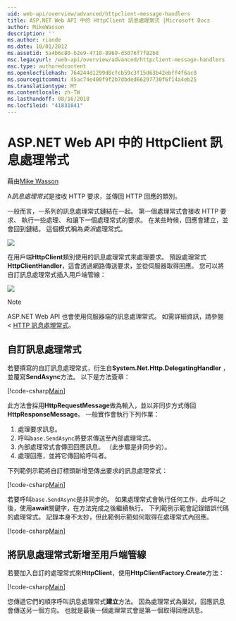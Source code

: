 ```yaml
---
uid: web-api/overview/advanced/httpclient-message-handlers
title: ASP.NET Web API 中的 HttpClient 訊息處理常式 |Microsoft Docs
author: MikeWasson
description: ''
ms.author: riande
ms.date: 10/01/2012
ms.assetid: 5a4b6c80-b2e9-4710-8969-d5076f7f82b8
msc.legacyurl: /web-api/overview/advanced/httpclient-message-handlers
msc.type: authoredcontent
ms.openlocfilehash: 764244d1299d8cfcb59c3f15d63b42ebff4f6ac0
ms.sourcegitcommit: 45ac74e400f9f2b7dbded66297730f6f14a4eb25
ms.translationtype: MT
ms.contentlocale: zh-TW
ms.lasthandoff: 08/16/2018
ms.locfileid: "41831841"
---
```

<a name="httpclient-message-handlers-in-aspnet-web-api"></a>ASP.NET Web API 中的 HttpClient 訊息處理常式
====================
藉由[Mike Wasson](https://github.com/MikeWasson)

A*訊息處理常式*是接收 HTTP 要求，並傳回 HTTP 回應的類別。

一般而言，一系列的訊息處理常式鏈結在一起。 第一個處理常式會接收 HTTP 要求、 執行一些處理、 和讓下一個處理常式的要求。 在某些時候，回應會建立，並會回到鏈結。 這個模式稱為*委派*處理常式。

![](httpclient-message-handlers/_static/image1.png)

在用戶端**HttpClient**類別使用的訊息處理常式來處理要求。 預設處理常式**HttpClientHandler**，這會透過網路傳送要求，並從伺服器取得回應。 您可以將自訂訊息處理常式插入用戶端管線：

![](httpclient-message-handlers/_static/image2.png)

> [!NOTE]
> ASP.NET Web API 也會使用伺服器端的訊息處理常式。 如需詳細資訊，請參閱 < [HTTP 訊息處理常式](http-message-handlers.md)。


## <a name="custom-message-handlers"></a>自訂訊息處理常式

若要撰寫的自訂訊息處理常式，衍生自**System.Net.Http.DelegatingHandler** ，並覆寫**SendAsync**方法。 以下是方法簽章：

[!code-csharp[Main](httpclient-message-handlers/samples/sample1.cs)]

此方法會採用**HttpRequestMessage**做為輸入，並以非同步方式傳回**HttpResponseMessage**。 一般實作會執行下列作業：

1. 處理要求訊息。
2. 呼叫`base.SendAsync`將要求傳送至內部處理常式。
3. 內部處理常式會傳回回應訊息。 （此步驟是非同步的）。
4. 處理回應，並將它傳回給呼叫者。

下列範例示範將自訂標頭新增至傳出要求的訊息處理常式：

[!code-csharp[Main](httpclient-message-handlers/samples/sample2.cs)]

若要呼叫`base.SendAsync`是非同步的。 如果處理常式會執行任何工作，此呼叫之後，使用**await**關鍵字，在方法完成之後繼續執行。 下列範例示範會記錄錯誤代碼的處理常式。 記錄本身不太妙，但此範例示範如何取得在處理常式內回應。

[!code-csharp[Main](httpclient-message-handlers/samples/sample3.cs?highlight=10,13)]

## <a name="adding-message-handlers-to-the-client-pipeline"></a>將訊息處理常式新增至用戶端管線

若要加入自訂的處理常式來**HttpClient**，使用**HttpClientFactory.Create**方法：

[!code-csharp[Main](httpclient-message-handlers/samples/sample4.cs)]

您傳遞它們的順序呼叫訊息處理常式**建立**方法。 因為處理常式為巢狀，回應訊息會傳送另一個方向。 也就是最後一個處理常式會是第一個取得回應訊息。
